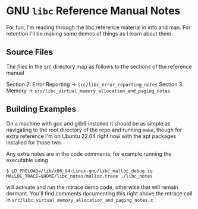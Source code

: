 # GNU `libc` Reference Manual Notes

For fun, I'm reading through the libc reference material in info and man. For retention I'll be making some demos of things as I learn about them.

## Source Files

The files in the src directory map as follows to the sections of the reference manual

Section 2: Error Reporting -> `src/libc_error_reporting_notes`
Section 3: Memory -> `src/libc_virtual_memory_allocation_and_paging_notes`

## Building Examples

On a machine with gcc and glib6 installed it should be as simple as navigating to the root directory of the repo and running `make`, though for extra reference I'm on Ubuntu 22.04 right now with the apt packages installed for those two.

Any extra notes are in the code comments, for example running the executable using

```shell
$ LD_PRELOAD=/lib/x86_64-linux-gnu/libc_malloc_debug.so MALLOC_TRACE=$HOME/libc_notes/malloc.trace ./libc_notes 
```

will activate and run the mtrace demo code, otherwise that will remain dormant. You'll find comments documenting this right above the mtrace call in `src/libc_virtual_memory_allocation_and_paging_notes.c`
